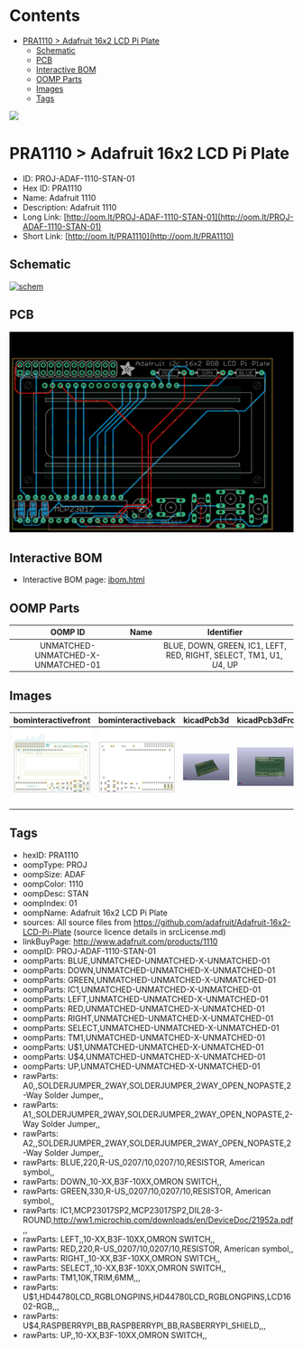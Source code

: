 



Contents
========

* [PRA1110 > Adafruit 16x2 LCD Pi Plate](#pra1110--adafruit-16x2-lcd-pi-plate)
	* [Schematic](#schematic)
	* [PCB](#pcb)
	* [Interactive BOM](#interactive-bom)
	* [OOMP Parts](#oomp-parts)
	* [Images](#images)
	* [Tags](#tags)
  
![][im]
# PRA1110 > Adafruit 16x2 LCD Pi Plate

- ID: PROJ-ADAF-1110-STAN-01
- Hex ID: PRA1110
- Name: Adafruit 1110
- Description: Adafruit 1110
- Long Link: [http://oom.lt/PROJ-ADAF-1110-STAN-01](http://oom.lt/PROJ-ADAF-1110-STAN-01)
- Short Link: [http://oom.lt/PRA1110](http://oom.lt/PRA1110)

## Schematic
  
[![schem](eagleSchemImage.png)](eagleSchemImage.png)
## PCB
  
[![pcb](eagleImage.png)](eagleImage.png)
## Interactive BOM

- Interactive BOM page: [ibom.html](https://htmlpreview.github.io/?https://github.com/oomlout/oomlout_OOMP_projects/blob/main/PROJ-ADAF-1110-STAN-01/kicad/bom/ibom.html)

## OOMP Parts
  

|OOMP ID|Name|Identifier|
| :---: | :---: | :---: |
|UNMATCHED-UNMATCHED-X-UNMATCHED-01||BLUE, DOWN, GREEN, IC1, LEFT, RED, RIGHT, SELECT, TM1, U$1, U$4, UP|

## Images
  
  

|bominteractivefront|bominteractiveback|kicadPcb3d|kicadPcb3dFront|kicadPcb3dBack|kicadSchem|eagleImage|eagleSchemImage|pcbdraw|pcbdrawback|
| :---: | :---: | :---: | :---: | :---: | :---: | :---: | :---: | :---: | :---: |
|[![bominteractivefront](bomFront_140.png)](bomFront.png)|[![bominteractiveback](bomBack_140.png)](bomBack.png)|[![kicadPcb3d](kicadPcb3d_140.png)](kicadPcb3d.png)|[![kicadPcb3dFront](kicadPcb3dFront_140.png)](kicadPcb3dFront.png)|[![kicadPcb3dBack](kicadPcb3dBack_140.png)](kicadPcb3dBack.png)|[![kicadSchem](kicadSchem_140.png)](kicadSchem.png)|[![eagleImage](eagleImage_140.png)](eagleImage.png)|[![eagleSchemImage](eagleSchemImage_140.png)](eagleSchemImage.png)|[![pcbdraw](pcbdraw_140.png)](pcbdraw.png)|[![pcbdrawback](pcbdrawBack_140.png)](pcbdrawBack.png)|

## Tags

- hexID: PRA1110
- oompType: PROJ
- oompSize: ADAF
- oompColor: 1110
- oompDesc: STAN
- oompIndex: 01
- oompName: Adafruit 16x2 LCD Pi Plate
- sources: All source files from https://github.com/adafruit/Adafruit-16x2-LCD-Pi-Plate (source licence details in srcLicense.md)
- linkBuyPage: http://www.adafruit.com/products/1110
- oompID: PROJ-ADAF-1110-STAN-01
- oompParts: BLUE,UNMATCHED-UNMATCHED-X-UNMATCHED-01
- oompParts: DOWN,UNMATCHED-UNMATCHED-X-UNMATCHED-01
- oompParts: GREEN,UNMATCHED-UNMATCHED-X-UNMATCHED-01
- oompParts: IC1,UNMATCHED-UNMATCHED-X-UNMATCHED-01
- oompParts: LEFT,UNMATCHED-UNMATCHED-X-UNMATCHED-01
- oompParts: RED,UNMATCHED-UNMATCHED-X-UNMATCHED-01
- oompParts: RIGHT,UNMATCHED-UNMATCHED-X-UNMATCHED-01
- oompParts: SELECT,UNMATCHED-UNMATCHED-X-UNMATCHED-01
- oompParts: TM1,UNMATCHED-UNMATCHED-X-UNMATCHED-01
- oompParts: U$1,UNMATCHED-UNMATCHED-X-UNMATCHED-01
- oompParts: U$4,UNMATCHED-UNMATCHED-X-UNMATCHED-01
- oompParts: UP,UNMATCHED-UNMATCHED-X-UNMATCHED-01
- rawParts: A0,,SOLDERJUMPER_2WAY,SOLDERJUMPER_2WAY_OPEN_NOPASTE,2-Way Solder Jumper,,
- rawParts: A1,,SOLDERJUMPER_2WAY,SOLDERJUMPER_2WAY_OPEN_NOPASTE,2-Way Solder Jumper,,
- rawParts: A2,,SOLDERJUMPER_2WAY,SOLDERJUMPER_2WAY_OPEN_NOPASTE,2-Way Solder Jumper,,
- rawParts: BLUE,220,R-US_0207/10,0207/10,RESISTOR, American symbol,,
- rawParts: DOWN,,10-XX,B3F-10XX,OMRON SWITCH,,
- rawParts: GREEN,330,R-US_0207/10,0207/10,RESISTOR, American symbol,,
- rawParts: IC1,MCP23017SP2,MCP23017SP2,DIL28-3-ROUND,http://ww1.microchip.com/downloads/en/DeviceDoc/21952a.pdf,,
- rawParts: LEFT,,10-XX,B3F-10XX,OMRON SWITCH,,
- rawParts: RED,220,R-US_0207/10,0207/10,RESISTOR, American symbol,,
- rawParts: RIGHT,,10-XX,B3F-10XX,OMRON SWITCH,,
- rawParts: SELECT,,10-XX,B3F-10XX,OMRON SWITCH,,
- rawParts: TM1,10K,TRIM,6MM,,,
- rawParts: U$1,HD44780LCD_RGBLONGPINS,HD44780LCD_RGBLONGPINS,LCD1602-RGB,,,
- rawParts: U$4,RASPBERRYPI_BB,RASPBERRYPI_BB,RASBERRYPI_SHIELD,,,
- rawParts: UP,,10-XX,B3F-10XX,OMRON SWITCH,,



[im]: kicadPcb3d_450.png

